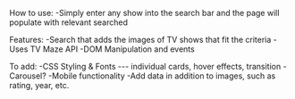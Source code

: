 How to use: 
-Simply enter any show into the search bar and the page will populate with relevant searched

Features:
-Search that adds the images of TV shows that fit the criteria
-Uses TV Maze API
-DOM Manipulation and events

To add:
-CSS Styling & Fonts --- individual cards, hover effects, transition
-Carousel?
-Mobile functionality
-Add data in addition to images, such as rating, year, etc.

